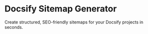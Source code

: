 # Docsify Sitemap Generator

Create structured, SEO-friendly sitemaps for your Docsify projects in seconds.
